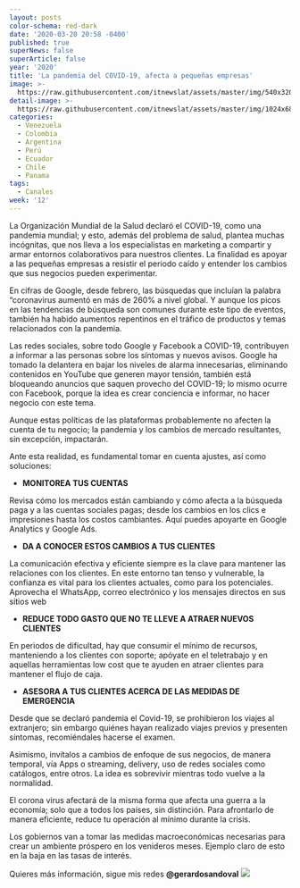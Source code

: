 ```yaml
---
layout: posts
color-schema: red-dark
date: '2020-03-20 20:58 -0400'
published: true
superNews: false
superArticle: false
year: '2020'
title: 'La pandemia del COVID-19, afecta a pequeñas empresas'
image: >-
  https://raw.githubusercontent.com/itnewslat/assets/master/img/540x320/Gerardo-Sandovalp.jpg
detail-image: >-
  https://raw.githubusercontent.com/itnewslat/assets/master/img/1024x680/Gerardo-Sandovalg.jpg
categories:
  - Venezuela
  - Colombia
  - Argentina
  - Perú
  - Ecuador
  - Chile
  - Panama
tags:
  - Canales
week: '12'
---
```


La Organización Mundial de la Salud declaró el COVID-19, como una pandemia mundial; y esto, además del problema de salud, plantea muchas incógnitas, que nos lleva a los especialistas en marketing a compartir y armar entornos colaborativos para nuestros clientes. La finalidad es apoyar a las pequeñas empresas a resistir el periodo caído y entender los cambios que sus negocios pueden experimentar.

En cifras de Google, desde febrero, las búsquedas que incluían la palabra “coronavirus aumentó en más de 260% a nivel global. Y aunque los picos en las tendencias de búsqueda son comunes durante este tipo de eventos, también ha habido aumentos repentinos en el tráfico de productos y temas relacionados con la  pandemia.

Las redes sociales, sobre todo Google y Facebook a COVID-19, contribuyen a informar a las personas sobre los síntomas y nuevos avisos. Google ha tomado la delantera en bajar los niveles de alarma innecesarias, eliminando contenidos en YouTube que generen mayor tensión, también está bloqueando anuncios que saquen provecho del COVID-19; lo mismo ocurre con Facebook, porque la idea es crear conciencia e informar, no hacer negocio con este tema.

Aunque estas políticas de las plataformas probablemente no afecten la cuenta de tu negocio; la pandemia y los cambios de mercado resultantes, sin excepción, impactarán. 

Ante esta realidad, es fundamental tomar en cuenta ajustes, así como soluciones:

- **MONITOREA TUS CUENTAS**

Revisa cómo los mercados están cambiando y cómo afecta a la búsqueda paga y a las cuentas sociales pagas; desde los cambios en los clics e impresiones hasta los costos cambiantes. Aquí puedes apoyarte en Google Analytics y Google Ads. 

- **DA A CONOCER ESTOS CAMBIOS A TUS CLIENTES**

La comunicación efectiva y eficiente siempre es la clave para mantener las relaciones con los clientes. En este entorno tan tenso y vulnerable, la confianza es vital para los clientes actuales, como para los potenciales. Aprovecha el WhatsApp, correo electrónico y los mensajes directos en sus sitios web

- **REDUCE TODO GASTO QUE NO TE LLEVE A ATRAER NUEVOS CLIENTES**

En periodos de dificultad, hay que consumir el mínimo de recursos, manteniendo a los clientes con soporte; apóyate en el teletrabajo y en aquellas herramientas low cost que te ayuden en atraer clientes para mantener el flujo de caja.

- **ASESORA A TUS CLIENTES ACERCA DE LAS MEDIDAS DE EMERGENCIA**

Desde que se declaró pandemia el Covid-19, se prohibieron los viajes al extranjero; sin embargo quiénes hayan realizado viajes previos y presenten síntomas, recomiéndales hacerse el examen.

Asimismo, invítalos a cambios de enfoque de sus negocios, de manera temporal, vía Apps o streaming, delivery, uso de redes sociales como catálogos, entre otros. La idea es sobrevivir mientras todo vuelve a la normalidad. 

El corona virus afectará de la misma forma que afecta una guerra a la economía; solo que a todos los países, sin distinción. Para afrontarlo de manera eficiente, reduce tu operación al mínimo durante la crisis.

Los gobiernos van a tomar las medidas macroeconómicas necesarias para crear un ambiente próspero en los venideros meses. Ejemplo claro de esto en la baja en las tasas de interés.

Quieres más información, sigue mis redes **@gerardosandoval**
<img src="https://tracker.metricool.com/c3po.jpg?hash=56f88a41e39ab42c063cc51676587a04"/>